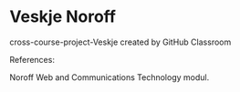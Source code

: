 # Veskje Noroff

cross-course-project-Veskje created by GitHub Classroom

References:

Noroff Web and Communications Technology modul. 

